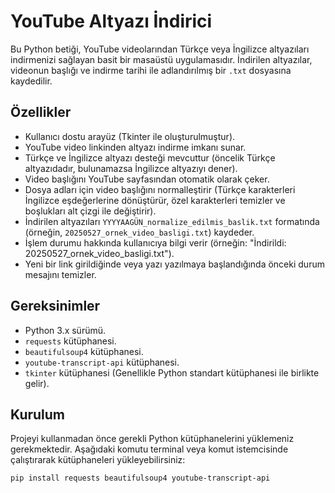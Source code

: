 # YouTube Altyazı İndirici

Bu Python betiği, YouTube videolarından Türkçe veya İngilizce altyazıları indirmenizi sağlayan basit bir masaüstü uygulamasıdır.
İndirilen altyazılar, videonun başlığı ve indirme tarihi ile adlandırılmış bir `.txt` dosyasına kaydedilir.

## Özellikler

* Kullanıcı dostu arayüz (Tkinter ile oluşturulmuştur).
* YouTube video linkinden altyazı indirme imkanı sunar.
* Türkçe ve İngilizce altyazı desteği mevcuttur (öncelik Türkçe altyazıdadır, bulunamazsa İngilizce altyazıyı dener).
* Video başlığını YouTube sayfasından otomatik olarak çeker.
* Dosya adları için video başlığını normalleştirir (Türkçe karakterleri İngilizce eşdeğerlerine dönüştürür, özel karakterleri temizler ve boşlukları alt çizgi ile değiştirir).
* İndirilen altyazıları `YYYYAAGÜN_normalize_edilmis_baslik.txt` formatında (örneğin, `20250527_ornek_video_basligi.txt`) kaydeder.
* İşlem durumu hakkında kullanıcıya bilgi verir (örneğin: "İndirildi: 20250527_ornek_video_basligi.txt").
* Yeni bir link girildiğinde veya yazı yazılmaya başlandığında önceki durum mesajını temizler.

## Gereksinimler

* Python 3.x sürümü.
* `requests` kütüphanesi.
* `beautifulsoup4` kütüphanesi.
* `youtube-transcript-api` kütüphanesi.
* `tkinter` kütüphanesi (Genellikle Python standart kütüphanesi ile birlikte gelir).

## Kurulum

Projeyi kullanmadan önce gerekli Python kütüphanelerini yüklemeniz gerekmektedir.
Aşağıdaki komutu terminal veya komut istemcisinde çalıştırarak kütüphaneleri yükleyebilirsiniz:

```bash
pip install requests beautifulsoup4 youtube-transcript-api
